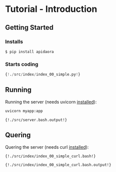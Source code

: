 # Tutorial - Introduction

## Getting Started

### Installs

```
$ pip install apidaora
```

### Starts coding

```python
{!./src/index/index_00_simple.py!}
```

## Running

Running the server (needs uvicorn [installed](https://www.uvicorn.org)):

```bash
uvicorn myapp:app
```

```
{!./src/server.bash.output!}
```

## Quering

Quering the server (needs curl [installed](https://curl.haxx.se/docs/install.html)):

```bash
{!./src/index/index_00_simple_curl.bash!}
```

```
{!./src/index/index_00_simple_curl.bash.output!}
```
